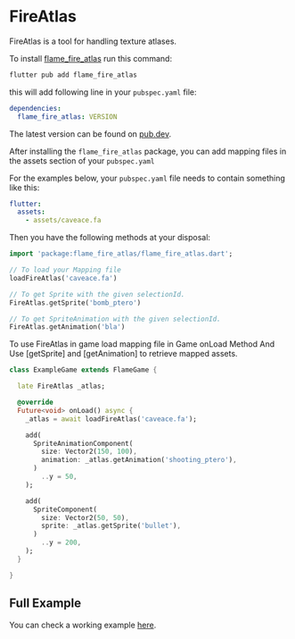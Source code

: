 # FireAtlas

FireAtlas is a tool for handling texture atlases.

To
install [flame_fire_atlas](https://github.com/flame-engine/flame/tree/main/packages/flame_fire_atlas)
run this command:

```bash
flutter pub add flame_fire_atlas
```

this will add following line in your `pubspec.yaml` file:

```yaml
dependencies:
  flame_fire_atlas: VERSION
```

The latest version can be found on [pub.dev](https://pub.dev/packages/flame_fire_atlas/install).

After installing the `flame_fire_atlas` package, you can add mapping files in the assets section of
your
`pubspec.yaml`

For the examples below, your `pubspec.yaml` file needs to contain something like this:

```yaml
flutter:
  assets:
    - assets/caveace.fa
```

Then you have the following methods at your disposal:

```dart
import 'package:flame_fire_atlas/flame_fire_atlas.dart';

// To load your Mapping file
loadFireAtlas('caveace.fa')

// To get Sprite with the given selectionId.
FireAtlas.getSprite('bomb_ptero')

// To get SpriteAnimation with the given selectionId.
FireAtlas.getAnimation('bla')
```

To use FireAtlas in game load mapping file in Game onLoad Method And Use [getSprite]
and [getAnimation] to retrieve mapped assets.

```dart
class ExampleGame extends FlameGame {

  late FireAtlas _atlas;

  @override
  Future<void> onLoad() async {
    _atlas = await loadFireAtlas('caveace.fa');

    add(
      SpriteAnimationComponent(
        size: Vector2(150, 100),
        animation: _atlas.getAnimation('shooting_ptero'),
      )
        ..y = 50,
    );

    add(
      SpriteComponent(
        size: Vector2(50, 50),
        sprite: _atlas.getSprite('bullet'),
      )
        ..y = 200,
    );
  }

}
```


## Full Example

You can check a working example
[here](https://github.com/flame-engine/flame/tree/main/packages/flame_fire_atlas/example).

